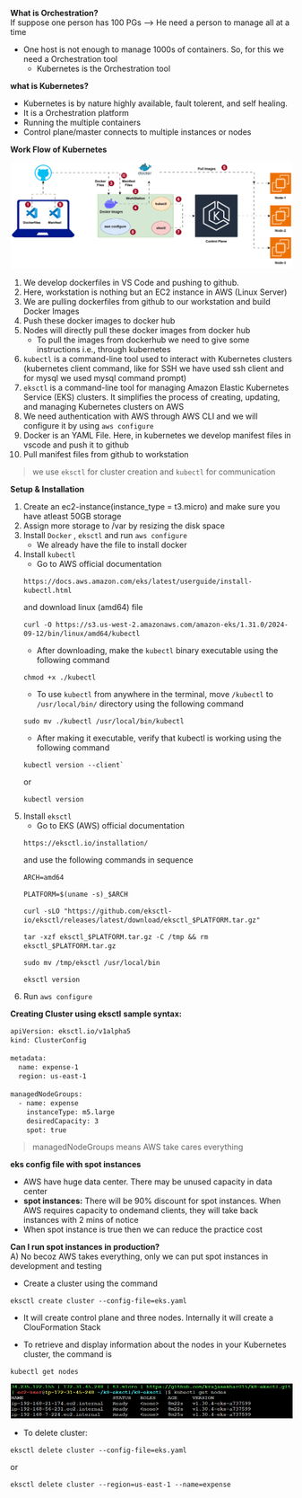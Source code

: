 **What is Orchestration?** <br>
If suppose one person has 100 PGs --> He need a person to manage all at a time 
- One host is not enough to manage 1000s of containers. So, for this we need a Orchestration tool
    - Kubernetes is the Orchestration tool 

**what is Kubernetes?** 
- Kubernetes is by nature highly available, fault tolerent, and self healing.
- It is a Orchestration platform 
- Running the multiple containers 
- Control plane/master connects to multiple instances or nodes 

**Work Flow of Kubernetes**

![alt text](images/k8-Setup.drawio.svg)

1. We develop dockerfiles in VS Code and pushing to github.
2. Here, workstation is nothing but an EC2 instance in AWS (Linux Server)
3. We are pulling dockerfiles from github to our workstation and build Docker Images
4. Push these docker images to docker hub
5. Nodes will directly pull these docker images from docker hub
   - To pull the images from dockerhub we need to give some instructions i.e., through kubernetes
6. `kubectl` is a command-line tool used to interact with Kubernetes clusters (kubernetes client command, like for SSH we have used ssh client and for mysql we used mysql command prompt)
7. `eksctl` is a command-line tool for managing Amazon Elastic Kubernetes Service (EKS) clusters. It simplifies the process of creating, updating, and managing Kubernetes clusters on AWS
8. We need authentication with AWS through AWS CLI and we will configure it by using `aws configure` 
9. Docker is an YAML File. Here, in kubernetes we develop manifest files in vscode and push it to github 
10. Pull manifest files from github to workstation

> we use `eksctl` for cluster creation and `kubectl` for communication 

**Setup & Installation**
1. Create an ec2-instance(instance_type = t3.micro) and make sure you have atleast 50GB storage
2. Assign more storage to /var by resizing the disk space 
3. Install `Docker` , `eksctl` and run `aws configure`
    - We already have the file to install docker
4. Install `kubectl`
    - Go to AWS official documentation 
    ```
    https://docs.aws.amazon.com/eks/latest/userguide/install-kubectl.html
    ```
    and download linux (amd64) file
    ```
    curl -O https://s3.us-west-2.amazonaws.com/amazon-eks/1.31.0/2024-09-12/bin/linux/amd64/kubectl
    ```
    - After downloading, make the `kubectl` binary executable using the following command
    ```
    chmod +x ./kubectl
    ```
    - To use `kubectl` from anywhere in the terminal, move `/kubectl` to `/usr/local/bin/` directory using the following command
    ```
    sudo mv ./kubectl /usr/local/bin/kubectl
    ```
    - After making it executable, verify that kubectl is working using the following command
    ```
    kubectl version --client` 
    ```
    or 
    ```
    kubectl version
    ```
5. Install `eksctl`
    - Go to EKS (AWS) official documentation 
    ```
    https://eksctl.io/installation/
    ``` 
    and use the following commands in sequence
    ```
    ARCH=amd64
    ```
    ```
    PLATFORM=$(uname -s)_$ARCH
    ```
    ```
    curl -sLO "https://github.com/eksctl-io/eksctl/releases/latest/download/eksctl_$PLATFORM.tar.gz"
    ```
    ```
    tar -xzf eksctl_$PLATFORM.tar.gz -C /tmp && rm eksctl_$PLATFORM.tar.gz
    ```
    ```
    sudo mv /tmp/eksctl /usr/local/bin
    ```
    ```
    eksctl version
    ``` 
6. Run `aws configure`

**Creating Cluster using eksctl** 
**sample syntax:**
```
apiVersion: eksctl.io/v1alpha5
kind: ClusterConfig

metadata:
  name: expense-1
  region: us-east-1

managedNodeGroups:
  - name: expense
    instanceType: m5.large
    desiredCapacity: 3
    spot: true 
```
> managedNodeGroups means AWS take cares everything

**eks config file with spot instances**
- AWS have huge data center. There may be unused capacity in data center 
- **spot instances:** 
There will be 90% discount for spot instances. When AWS requires capacity to ondemand clients, they will take back instances with 2 mins of notice
- When spot instance is true then we can reduce the practice cost

**Can I run spot instances in production?** <br>
A) No becoz AWS takes everything, only we can put spot instances in development and testing

- Create a cluster using the command
```
eksctl create cluster --config-file=eks.yaml
```
- It will create control plane and three nodes. Internally it will create a ClouFormation Stack

- To retrieve and display information about the nodes in your Kubernetes cluster, the command is
```
kubectl get nodes
```
![alt text](images/image.png)

- To delete cluster:
```
eksctl delete cluster --config-file=eks.yaml
```
or
```
eksctl delete cluster --region=us-east-1 --name=expense
```
